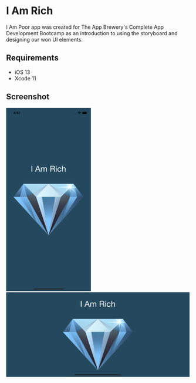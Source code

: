# I Am Rich

I Am Poor app was created for The App Brewery's Complete App Development Bootcamp as an introduction to using the storyboard and designing our won UI elements.

## Requirements

- iOS 13
- Xcode 11

## Screenshot

<img src="https://github.com/julienshim/I-Am-Rich-App/blob/master/screenshot-portrait.png?raw=true" height="500">

<img src="https://github.com/julienshim/I-Am-Rich-App/blob/master/screenshot-landscape.png?raw=true" width="500">
